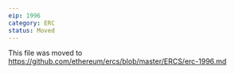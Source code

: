 ```yaml
---
eip: 1996
category: ERC
status: Moved
---
```


This file was moved to https://github.com/ethereum/ercs/blob/master/ERCS/erc-1996.md
